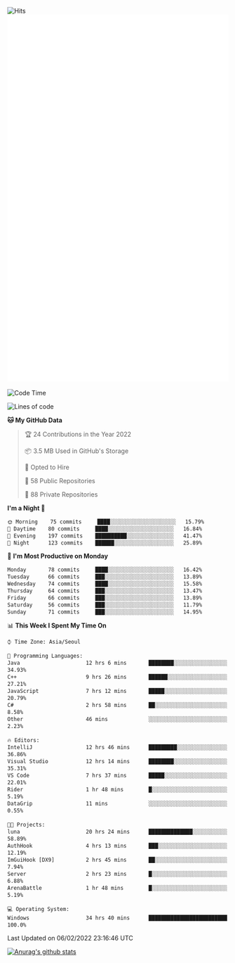 ![Hits](https://hits.seeyoufarm.com/api/count/incr/badge.svg?url=https%3A%2F%2Fgithub.com%2Fkokose1234&count_bg=%2379C83D&title_bg=%23555555&icon=apple.svg&icon_color=%23E7E7E7&title=hits&edge_flat=false)
<br/>
![Metrics](https://github.com/kokose1234/kokose1234/blob/main/github-metrics.svg)

<!--START_SECTION:waka-->
![Code Time](http://img.shields.io/badge/Code%20Time-453%20hrs%2027%20mins-blue)

![Lines of code](https://img.shields.io/badge/From%20Hello%20World%20I%27ve%20Written-8%20Million%20lines%20of%20code-blue)

**🐱 My GitHub Data** 

> 🏆 24 Contributions in the Year 2022
 > 
> 📦 3.5 MB Used in GitHub's Storage 
 > 
> 💼 Opted to Hire
 > 
> 📜 58 Public Repositories 
 > 
> 🔑 88 Private Repositories  
 > 
**I'm a Night 🦉** 

```text
🌞 Morning    75 commits     ████░░░░░░░░░░░░░░░░░░░░░   15.79% 
🌆 Daytime    80 commits     ████░░░░░░░░░░░░░░░░░░░░░   16.84% 
🌃 Evening    197 commits    ██████████░░░░░░░░░░░░░░░   41.47% 
🌙 Night      123 commits    ██████░░░░░░░░░░░░░░░░░░░   25.89%

```
📅 **I'm Most Productive on Monday** 

```text
Monday       78 commits     ████░░░░░░░░░░░░░░░░░░░░░   16.42% 
Tuesday      66 commits     ███░░░░░░░░░░░░░░░░░░░░░░   13.89% 
Wednesday    74 commits     ████░░░░░░░░░░░░░░░░░░░░░   15.58% 
Thursday     64 commits     ███░░░░░░░░░░░░░░░░░░░░░░   13.47% 
Friday       66 commits     ███░░░░░░░░░░░░░░░░░░░░░░   13.89% 
Saturday     56 commits     ███░░░░░░░░░░░░░░░░░░░░░░   11.79% 
Sunday       71 commits     ███░░░░░░░░░░░░░░░░░░░░░░   14.95%

```


📊 **This Week I Spent My Time On** 

```text
⌚︎ Time Zone: Asia/Seoul

💬 Programming Languages: 
Java                     12 hrs 6 mins       ████████░░░░░░░░░░░░░░░░░   34.93% 
C++                      9 hrs 26 mins       ██████░░░░░░░░░░░░░░░░░░░   27.21% 
JavaScript               7 hrs 12 mins       █████░░░░░░░░░░░░░░░░░░░░   20.79% 
C#                       2 hrs 58 mins       ██░░░░░░░░░░░░░░░░░░░░░░░   8.58% 
Other                    46 mins             ░░░░░░░░░░░░░░░░░░░░░░░░░   2.23%

🔥 Editors: 
IntelliJ                 12 hrs 46 mins      █████████░░░░░░░░░░░░░░░░   36.86% 
Visual Studio            12 hrs 14 mins      ████████░░░░░░░░░░░░░░░░░   35.31% 
VS Code                  7 hrs 37 mins       █████░░░░░░░░░░░░░░░░░░░░   22.01% 
Rider                    1 hr 48 mins        █░░░░░░░░░░░░░░░░░░░░░░░░   5.19% 
DataGrip                 11 mins             ░░░░░░░░░░░░░░░░░░░░░░░░░   0.55%

🐱‍💻 Projects: 
luna                     20 hrs 24 mins      ██████████████░░░░░░░░░░░   58.89% 
AuthHook                 4 hrs 13 mins       ███░░░░░░░░░░░░░░░░░░░░░░   12.19% 
ImGuiHook [DX9]          2 hrs 45 mins       ██░░░░░░░░░░░░░░░░░░░░░░░   7.94% 
Server                   2 hrs 23 mins       █░░░░░░░░░░░░░░░░░░░░░░░░   6.88% 
ArenaBattle              1 hr 48 mins        █░░░░░░░░░░░░░░░░░░░░░░░░   5.19%

💻 Operating System: 
Windows                  34 hrs 40 mins      █████████████████████████   100.0%

```


 Last Updated on 06/02/2022 23:16:46 UTC
<!--END_SECTION:waka-->

[![Anurag's github stats](https://github-readme-stats.vercel.app/api?username=kokose1234&theme=dracula)](https://github.com/anuraghazra/github-readme-stats)



	
